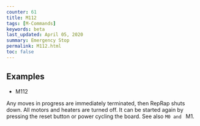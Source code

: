 ```yaml
---
counter: 61
title: M112
tags: [M-Commands] 
keywords: beta 
last_updated: April 05, 2020 
summary: Emergency Stop 
permalink: M112.html
toc: false 
---
```



## Examples

* M112

Any moves in progress are immediately terminated, then RepRap shuts down. All motors and heaters are turned off. It can be started again by pressing the reset button or power cycling the board. See also ` M0 and  ` M1.

